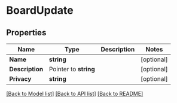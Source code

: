 # BoardUpdate

## Properties

Name | Type | Description | Notes
------------ | ------------- | ------------- | -------------
**Name** | **string** |  | [optional] 
**Description** | Pointer to **string** |  | [optional] 
**Privacy** | **string** |  | [optional] 

[[Back to Model list]](../README.md#documentation-for-models) [[Back to API list]](../README.md#documentation-for-api-endpoints) [[Back to README]](../README.md)


